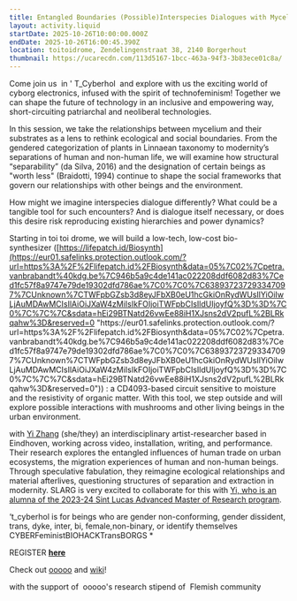 ```yaml
---
title: Entangled Boundaries (Possible)Interspecies Dialogues with Mycelium
layout: activity.liquid
startDate: 2025-10-26T10:00:00.000Z
endDate: 2025-10-26T16:00:45.390Z
location: toitoidrome, Zendelingenstraat 38, 2140 Borgerhout
thumbnail: https://ucarecdn.com/113d5167-1bcc-463a-94f3-3b83ece01c8a/
---
```

Come join us  in ' T_Cyberhol  and explore with us the exciting world of cyborg electronics, infused with the spirit of technofeminism! Together we can shape the future of technology in an inclusive and empowering way, short-circuiting patriarchal and neoliberal technologies.

In this session, we take the relationships between mycelium and their substrates as a lens to rethink ecological and social boundaries. From the gendered categorization of plants in Linnaean taxonomy to modernity’s separations of human and non-human life, we will examine how structural “separability” (da Silva, 2016) and the designation of certain beings as "worth less" (Braidotti, 1994) continue to shape the social frameworks that govern our relationships with other beings and the environment.

How might we imagine interspecies dialogue differently? What could be a tangible tool for such encounters? And is dialogue itself necessary, or does this desire risk reproducing existing hierarchies and power dynamics?

Starting in toi toi drome, we will build a low-tech, low-cost bio-synthesizer ([https://lifepatch.id/Biosynth](https://eur01.safelinks.protection.outlook.com/?url=https%3A%2F%2Flifepatch.id%2FBiosynth&data=05%7C02%7Cpetra.vanbrabandt%40kdg.be%7C946b5a9c4de141ac022208ddf6082d83%7Ced1fc57f8a9747e79de19302dfd786ae%7C0%7C0%7C638937237293347097%7CUnknown%7CTWFpbGZsb3d8eyJFbXB0eU1hcGkiOnRydWUsIlYiOiIwLjAuMDAwMCIsIlAiOiJXaW4zMiIsIkFOIjoiTWFpbCIsIldUIjoyfQ%3D%3D%7C0%7C%7C%7C&sdata=hEi29BTNatd26vwEe88iH1XJsns2dV2pufL%2BLRkqahw%3D&reserved=0 "https\://eur01.safelinks.protection.outlook.com/?url=https%3A%2F%2Flifepatch.id%2FBiosynth&data=05%7C02%7Cpetra.vanbrabandt%40kdg.be%7C946b5a9c4de141ac022208ddf6082d83%7Ced1fc57f8a9747e79de19302dfd786ae%7C0%7C0%7C638937237293347097%7CUnknown%7CTWFpbGZsb3d8eyJFbXB0eU1hcGkiOnRydWUsIlYiOiIwLjAuMDAwMCIsIlAiOiJXaW4zMiIsIkFOIjoiTWFpbCIsIldUIjoyfQ%3D%3D%7C0%7C%7C%7C&sdata=hEi29BTNatd26vwEe88iH1XJsns2dV2pufL%2BLRkqahw%3D&reserved=0")) : a CD4093-based circuit sensitive to moisture and the resistivity of organic matter. With this tool, we step outside and will explore possible interactions with mushrooms and other living beings in the urban environment.

with [Yi Zhang](<[https://](https://eur01.safelinks.protection.outlook.com/?url=https%3A%2F%2Fyizhang.xyz%2F&data=05%7C02%7Cpetra.vanbrabandt%40kdg.be%7C946b5a9c4de141ac022208ddf6082d83%7Ced1fc57f8a9747e79de19302dfd786ae%7C0%7C0%7C638937237293383520%7CUnknown%7CTWFpbGZsb3d8eyJFbXB0eU1hcGkiOnRydWUsIlYiOiIwLjAuMDAwMCIsIlAiOiJXaW4zMiIsIkFOIjoiTWFpbCIsIldUIjoyfQ%3D%3D%7C0%7C%7C%7C&sdata=IPyuk5k98yiOuJJP6eHQujkyedFbPpZAPuFw4s8Nj9g%3D&reserved=0 "https://eur01.safelinks.protection.outlook.com/?url=https%3A%2F%2Fyizhang.xyz%2F&data=05%7C02%7Cpetra.vanbrabandt%40kdg.be%7C946b5a9c4de141ac022208ddf6082d83%7Ced1fc57f8a9747e79de19302dfd786ae%7C0%7C0%7C638937237293383520%7CUnknown%7CTWFpbGZsb3d8eyJFbXB0eU1hcGkiOnRydWUsIlYiOiIwLjAuMDAwMCIsIlAiOiJXaW4zMiIsIkFOIjoiTWFpbCIsIldUIjoyfQ%3D%3D%7C0%7C%7C%7C&sdata=IPyuk5k98yiOuJJP6eHQujkyedFbPpZAPuFw4s8Nj9g%3D&reserved=0")[yizhang.xyz](https://eur01.safelinks.protection.outlook.com/?url=https%3A%2F%2Fyizhang.xyz%2F&data=05%7C02%7Cpetra.vanbrabandt%40kdg.be%7C946b5a9c4de141ac022208ddf6082d83%7Ced1fc57f8a9747e79de19302dfd786ae%7C0%7C0%7C638937237293415298%7CUnknown%7CTWFpbGZsb3d8eyJFbXB0eU1hcGkiOnRydWUsIlYiOiIwLjAuMDAwMCIsIlAiOiJXaW4zMiIsIkFOIjoiTWFpbCIsIldUIjoyfQ%3D%3D%7C0%7C%7C%7C&sdata=JyxBM1LMbbG7%2FiZWoSOLVJn0InIUT6tjbwejh8YiB0g%3D&reserved=0 "https://eur01.safelinks.protection.outlook.com/?url=https%3A%2F%2Fyizhang.xyz%2F&data=05%7C02%7Cpetra.vanbrabandt%40kdg.be%7C946b5a9c4de141ac022208ddf6082d83%7Ced1fc57f8a9747e79de19302dfd786ae%7C0%7C0%7C638937237293415298%7CUnknown%7CTWFpbGZsb3d8eyJFbXB0eU1hcGkiOnRydWUsIlYiOiIwLjAuMDAwMCIsIlAiOiJXaW4zMiIsIkFOIjoiTWFpbCIsIldUIjoyfQ%3D%3D%7C0%7C%7C%7C&sdata=JyxBM1LMbbG7%2FiZWoSOLVJn0InIUT6tjbwejh8YiB0g%3D&reserved=0")>) (she/they) an interdisciplinary artist-researcher based in Eindhoven, working across video, installation, writing, and performance. Their research explores the entangled influences of human trade on urban ecosystems, the migration experiences of human and non-human beings. Through speculative fabulation, they reimagine ecological relationships and material afterlives, questioning structures of separation and extraction in modernity. SLARG is very excited to collaborate for this with [Yi, who is an alumna of the 2023-24 Sint Lucas Advanced Master of Research program](https://www.adma.be/2023-2024/yi_zhang).  [](https://eur01.safelinks.protection.outlook.com/?url=https%3A%2F%2Fyizhang.xyz%2F&data=05%7C02%7Cpetra.vanbrabandt%40kdg.be%7C946b5a9c4de141ac022208ddf6082d83%7Ced1fc57f8a9747e79de19302dfd786ae%7C0%7C0%7C638937237293383520%7CUnknown%7CTWFpbGZsb3d8eyJFbXB0eU1hcGkiOnRydWUsIlYiOiIwLjAuMDAwMCIsIlAiOiJXaW4zMiIsIkFOIjoiTWFpbCIsIldUIjoyfQ%3D%3D%7C0%7C%7C%7C&sdata=IPyuk5k98yiOuJJP6eHQujkyedFbPpZAPuFw4s8Nj9g%3D&reserved=0 "https\://eur01.safelinks.protection.outlook.com/?url=https%3A%2F%2Fyizhang.xyz%2F&data=05%7C02%7Cpetra.vanbrabandt%40kdg.be%7C946b5a9c4de141ac022208ddf6082d83%7Ced1fc57f8a9747e79de19302dfd786ae%7C0%7C0%7C638937237293383520%7CUnknown%7CTWFpbGZsb3d8eyJFbXB0eU1hcGkiOnRydWUsIlYiOiIwLjAuMDAwMCIsIlAiOiJXaW4zMiIsIkFOIjoiTWFpbCIsIldUIjoyfQ%3D%3D%7C0%7C%7C%7C&sdata=IPyuk5k98yiOuJJP6eHQujkyedFbPpZAPuFw4s8Nj9g%3D&reserved=0")

‘t_cyberhol is for beings who are gender non-conforming, gender dissident, trans, dyke, inter, bi, female,non-binary, or identify themselves CYBERFeministBIOHACKTransBORGS *

REGISTER **[here](https://eur01.safelinks.protection.outlook.com/?url=https%3A%2F%2Fframaforms.org%2Ftcyberhol-session-5-entangled-boundaries-1758032092&data=05%7C02%7Cpetra.vanbrabandt%40kdg.be%7C946b5a9c4de141ac022208ddf6082d83%7Ced1fc57f8a9747e79de19302dfd786ae%7C0%7C0%7C638937237293442121%7CUnknown%7CTWFpbGZsb3d8eyJFbXB0eU1hcGkiOnRydWUsIlYiOiIwLjAuMDAwMCIsIlAiOiJXaW4zMiIsIkFOIjoiTWFpbCIsIldUIjoyfQ%3D%3D%7C0%7C%7C%7C&sdata=HUd69S7ey69kr%2BlYr%2BFC72VXkLt9ZD2iOUYyjvbIbNY%3D&reserved=0)**

C﻿heck out [ooooo](https://www.ooooo.be/t_cyberhol/) and [wiki](https://wiki.digitalcare.noho.st/index.php?title=Main_Page)!

with the support of  ooooo's research stipend of  Flemish community